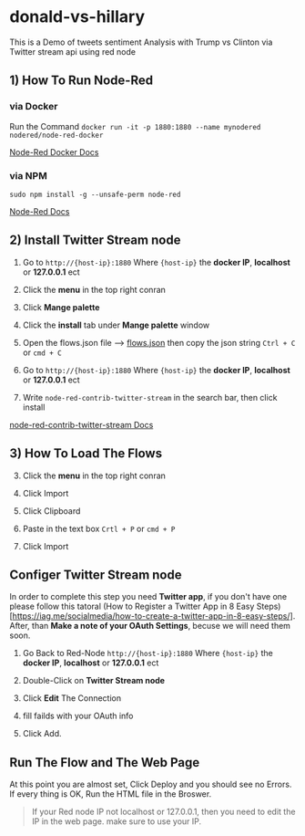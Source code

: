 # donald-vs-hillary
This is a Demo of tweets sentiment Analysis with Trump vs Clinton via Twitter stream api using red node

## 1) How To Run Node-Red

### via Docker

Run the Command `docker run -it -p 1880:1880 --name mynodered nodered/node-red-docker`

[Node-Red Docker Docs](http://nodered.org/docs/platforms/docker)

### via NPM

`sudo npm install -g --unsafe-perm node-red`

[Node-Red Docs](http://nodered.org/docs/getting-started/installation) 

## 2) Install Twitter Stream node

1. Go to `http://{host-ip}:1880` 
Where `{host-ip}` the **docker IP**, **localhost** or **127.0.0.1** ect

2. Click the **menu** in the top right conran

3. Click **Mange palette**

4. Click the **install** tab under **Mange palette** window


1. Open the flows.json file --> [flows.json](https://raw.githubusercontent.com/Khalid-Nowaf/donald-vs-hillary/master/flows.js) then copy the json string `Ctrl + C` or `cmd + C`

2. Go to `http://{host-ip}:1880` 
Where `{host-ip}` the **docker IP**, **localhost** or **127.0.0.1** ect

5. Write `node-red-contrib-twitter-stream` in the search bar, then click install

[node-red-contrib-twitter-stream Docs](http://flows.nodered.org/node/node-red-contrib-twitter-stream)


## 3) How To Load The Flows
3. Click the **menu** in the top right conran

4. Click  Import

5. Click Clipboard

6. Paste in the text box `Crtl + P` or `cmd + P`

7. Click Import


## Configer Twitter Stream node

In order to complete this step you need **Twitter app**, if you don't have one please follow this tatoral (How to Register a Twitter App in 8 Easy Steps)[https://iag.me/socialmedia/how-to-create-a-twitter-app-in-8-easy-steps/]. 
After, than **Make a note of your OAuth Settings**, becuse we will need them soon.

1. Go Back to Red-Node `http://{host-ip}:1880` 
Where `{host-ip}` the **docker IP**, **localhost** or **127.0.0.1** ect

2. Double-Click on **Twitter Stream node**

3. Click **Edit** The Connection

4. fill failds with your OAuth info

5. Click Add.

## Run The Flow and The Web Page 

At this point you are almost set, Click Deploy and you should see no Errors. If every thing is OK, Run the HTML file in the Broswer.

> If your Red node IP not localhost or 127.0.0.1, then you need to edit the IP in the web page. make sure to use your IP.
